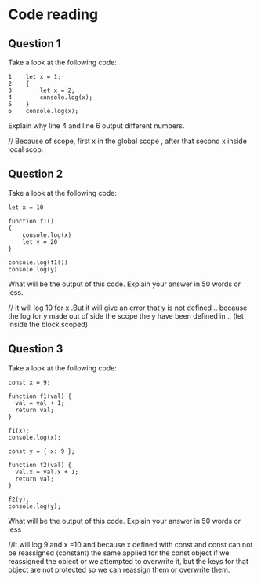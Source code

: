 # Code reading

## Question 1

Take a look at the following code:

```
1    let x = 1;
2    {
3        let x = 2;
4        console.log(x);
5    }
6    console.log(x);
```

Explain why line 4 and line 6 output different numbers.

// Because of scope, first x in the global scope , after that second x inside local scop. 

## Question 2

Take a look at the following code:

```
let x = 10

function f1()
{
    console.log(x)
    let y = 20
}

console.log(f1())
console.log(y)
```

What will be the output of this code. Explain your answer in 50 words or less.

// it will log 10 for x .But it will give an error that y is not defined .. because the log for y made out of side the scope the y have been defined in .. (let inside the  block scoped)

## Question 3

Take a look at the following code:

```
const x = 9;

function f1(val) {
  val = val + 1;
  return val;
}

f1(x);
console.log(x);

const y = { x: 9 };

function f2(val) {
  val.x = val.x + 1;
  return val;
}

f2(y);
console.log(y);
```

What will be the output of this code. Explain your answer in 50 words or less

//It will log 9  and x =10  and because  x defined with const and const can not be reassigned (constant) the same applied for the const object if we reassigned the object or we attempted to overwrite it, but the keys for that object are not protected so we can reassign them or overwrite them.
